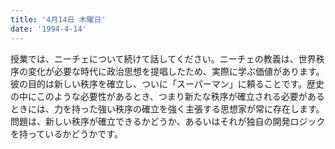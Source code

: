 ```yaml
---
title: '4月14日 木曜日'
date: '1994-4-14'
---
```


授業では、ニーチェについて続けて話してください。ニーチェの教義は、世界秩序の変化が必要な時代に政治思想を提唱したため、実際に学ぶ価値があります。彼の目的は新しい秩序を確立し、ついに「スーパーマン」に頼ることです。歴史の中にこのような必要性があるとき、つまり新たな秩序が確立される必要があるときには、力を持った強い秩序の確立を強く主張する思想家が常に存在します。問題は、新しい秩序が確立できるかどうか、あるいはそれが独自の開発ロジックを持っているかどうかです。

